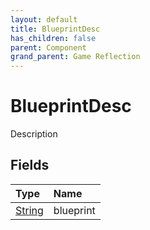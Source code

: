 ```yaml
---
layout: default
title: BlueprintDesc
has_children: false
parent: Component
grand_parent: Game Reflection
---
```

# BlueprintDesc
Description 

## Fields
| Type | Name |
|:-------------|:--------------|
| [String](/game-reflection/components/string.md) | blueprint |

